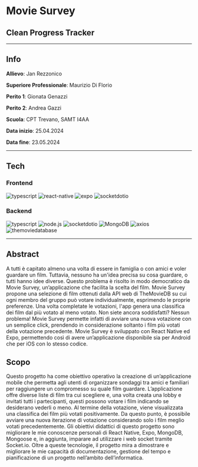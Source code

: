 # Movie Survey
## Clean Progress Tracker
---
## Info
**Allievo**: Jan Rezzonico

**Superiore Professionale**: Maurizio Di Florio

**Perito 1**: Gionata Genazzi

**Perito 2**: Andrea Gazzi

**Scuola**: CPT Trevano, SAMT I4AA

**Data inizio**: 25.04.2024

**Data fine**: 23.05.2024

---

## Tech

### Frontend
<img src="https://img.shields.io/badge/TypeScript-3178C6?style=for-the-badge&logo=typescript&logoColor=white" alt="typescript" />
<img src="https://img.shields.io/badge/React%20Native-61DAFB?style=for-the-badge&logo=react&logoColor=black" alt="react-native" />
<img src="https://img.shields.io/badge/Expo-000020?style=for-the-badge&logo=expo&logoColor=white" alt="expo" />
<img src="https://img.shields.io/badge/socket.io-010101?style=for-the-badge&logo=socketdotio&logoColor=white" alt="socketdotio" />

### Backend

<img src="https://img.shields.io/badge/TypeScript-3178C6?style=for-the-badge&logo=typescript&logoColor=white" alt="typescript" />
<img src="https://img.shields.io/badge/node.js-339933?style=for-the-badge&logo=nodedotjs&logoColor=white" alt="node.js" />
<img src="https://img.shields.io/badge/socket.io-010101?style=for-the-badge&logo=socketdotio&logoColor=white" alt="socketdotio" />
<img src="https://img.shields.io/badge/MongoDB-47A248?style=for-the-badge&logo=mongodb&logoColor=white" alt="MongoDB" />
<img src="https://img.shields.io/badge/axios-5A29E4?style=for-the-badge&logo=axios&logoColor=white" alt="axios" />
<img src="https://img.shields.io/badge/TMDB-01B4E4?style=for-the-badge&logo=themoviedatabase&logoColor=white" alt="themoviedatabase" />

---

## Abstract
A tutti è capitato almeno una volta di essere in famiglia o con amici e voler guardare un film. Tuttavia, nessuno ha un'idea precisa su cosa guardare, o tutti hanno idee diverse. Questo problema è risolto in modo democratico da Movie Survey, un’applicazione che facilita la scelta del film. Movie Survey propone una selezione di film ottenuti dalla API web di TheMovieDB su cui ogni membro del gruppo può votare individualmente, esprimendo le proprie preferenze. Una volta completate le votazioni, l'app genera una classifica dei film dal più votato al meno votato. Non siete ancora soddisfatti? Nessun problema! Movie Survey permette infatti di avviare una nuova votazione con un semplice click, prendendo in considerazione soltanto i film più votati della votazione precedente. Movie Survey è sviluppato con React Native ed Expo, permettendo così di avere un’applicazione disponibile sia per Android che per iOS con lo stesso codice.

## Scopo
Questo progetto ha come obiettivo operativo la creazione di un’applicazione mobile che permetta agli utenti di organizzare sondaggi tra amici e familiari per raggiungere un compromesso su quale film guardare. L’applicazione offre diverse liste di film tra cui scegliere e, una volta creata una lobby e invitati tutti i partecipanti, questi possono votare i film indicando se desiderano vederli o meno. Al termine della votazione, viene visualizzata una classifica dei film più votati positivamente. Da questo punto, è possibile avviare una nuova iterazione di votazione considerando solo i film meglio votati precedentemente.
Gli obiettivi didattici di questo progetto sono migliorare le mie conoscenze personali di React Native, Expo, MongoDB, Mongoose e, in aggiunta, imparare ad utilizzare i web socket tramite Socket.io. Oltre a queste tecnologie, il progetto mira a dimostrare e migliorare le mie capacità di documentazione, gestione del tempo e pianificazione di un progetto nell’ambito dell’informatica.